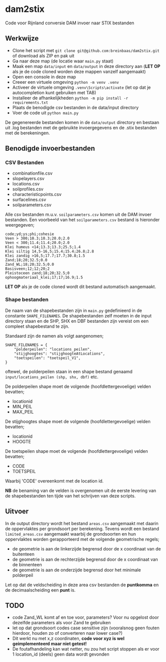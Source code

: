 # dam2stix
Code voor Rijnland conversie DAM invoer naar STIX bestanden

## Werkwijze

* Clone het script met ```git clone git@github.com:breinbaas/dam2stix.git``` of download als ZIP en pak uit 
* Ga naar deze map (de locatie waar ```main.py``` staat)
* Maak een map ```data/input``` en ```data/output``` in deze directory aan (**LET OP** als je de code cloned worden deze mappen vanzelf aangemaakt)
* Open een console in deze map
* Creeer een virtuele omgeving ```python -m venv .venv```
* Activeer de virtuele omgeving ```.venv\Scripts\activate``` (let op dat je autocompletion kunt gebruiken met TAB)
* Installeer de afhankelijkheden ```python -m pip install -r requirements.txt```
* Plaats de benodigde csv bestanden in de data/input directory
* Voer de code uit ```python main.py```

De gegenereerde bestanden komen in de ```data/output``` directory en bestaan uit .log bestanden met de gebruikte invoergegevens en de .stix bestanden met de berekeningen.

## Benodigde invoerbestanden

### CSV Bestanden

* combinationfile.csv
* slopelayers.csv
* locations.csv
* soilprofiles.csv
* characteristicpoints.csv
* surfacelines.csv
* soilparameters.csv

Alle csv bestanden m.u.v. ```soilparameters.csv``` komen uit de DAM invoer bestanden. Een voorbeeld van het ```soilparameters.csv``` bestand is hieronder weergegeven;

```
code;yd;ys;phi;cohesie
Veen > 300;10.3;10.3;20.0;2.0
Veen < 300;11.4;11.4;20.0;2.0
Klei humeus <14;13.3;13.3;25.5;1.4
Klei siltig 14,5-16,5;15.4;15.4;26.8;2.8
Klei zandig >16,5;17.7;17.7;30.8;1.5
Zand;18;20;32.5;0.0
Zand_WL;18;20;32.5;0.0
Basisveen;12;12;20;2
Pleistoceen zand;18;20;32.5;0
ophoogmateriaal_klei;17;17;16.9;1.5
```

**LET OP** als je de code cloned wordt dit bestand automatisch aangemaakt.

### Shape bestanden

De naam van de shapebestanden zijn in ```main.py``` gedefinieerd in de constante ```SHAPE_FILENAMES```. De shapebestanden zelf moeten in de input directory staan en de SHP, SHX en DBF bestanden zijn vereist om een compleet shapebestand te zijn.

Standaard zijn de namen als volgt aangenomen;

```
SHAPE_FILENAMES = {
    "polderpeilen": "locations_peilen",
    "stijghoogtes": "stijghoogteAtLocations",
    "toetspeilen": "toetspeil_V1",
}
```

oftewel, de polderpeilen staan in een shape bestand genaamd ```input/locations_peilen (shp, shx, dbf)``` etc.

De polderpeilen shape moet de volgende (hoofdlettergevoelige) velden bevatten; 

* locationid
* MIN_PEIL
* MAX_PEIL

De stijghoogtes shape moet de volgende (hoofdlettergevoelige) velden bevatten; 

* locationid
* HOOGTE

De toetspeilen shape moet de volgende (hoofdlettergevoelige) velden bevatten; 

* CODE
* TOETSPEIL

Waarbij 'CODE' overeenkomt met de location id.

**NB** de benaming van de velden is overgenomen uit de eerste levering van de shapebestanden ten tijde van het schrijven van deze scripts.


## Uitvoer

In de output directory wordt het bestand ```areas.csv``` aangemaakt met daarin de oppervlaktes per grondsoort per berekening. Tevens wordt een bestand ```limited_areas.csv``` aangemaakt waarbij de grondsoorten en hun oppervlaktes worden gerapporteerd met de volgende geometrische regels;

* de geometrie is aan de linkerzijde begrensd door de x coordinaat van de buitenteen
* de geometrie is aan de rechterzijde begrensd door de x coordinaat van de binnenteen
* de geometrie is aan de onderzijde begrensd door het minimale polderpeil

 Let op dat de veldscheiding in deze area csv bestanden de **puntkomma** en de decimaalscheiding een **punt** is.

## TODO

* code Zand_WL komt af en toe voor, parameters? Voor nu opgelost door dezelfde parameters als voor Zand te gebruiken
* let op dat grondsoort codes case sensitive zijn (vooralsnog geen fouten hierdoor, houden zo of converteren naar lower case?)
* Dit werkt nu met x,z coordinaten, **code voor xyz is wel geimplementeerd maar niet getest!**
* De foutafhandeling kan wat netter, nu zou het script stoppen als er voor 1 location_id (deels) geen data wordt gevonden
